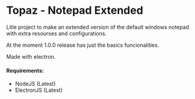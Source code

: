 # Topaz - Notepad Extended

 Litle project to make an extended version of the default windows notepad with extra resourses and configurations.
 
 At the moment 1.0.0 release has just the basics funcionalities.
 
 Made with electron.
 
 #### Requirements:
 - NodeJS (Latest)
 - ElectronJS (Latest)
